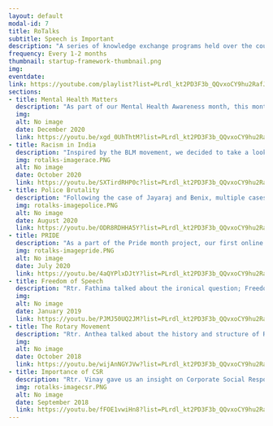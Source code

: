 ```yaml
---
layout: default
modal-id: 7
title: RoTalks
subtitle: Speech is Important
description: "A series of knowledge exchange programs held over the course of the semester open currently only for the members of the club. The talk series touches upon mainly social issues that we are not particularly aware of and attempts to spread awareness among the club members on issues which are important to the society. Initially, the talks series were all conducted in the Virtual Classroom in the CCC and were all recorded with the help of Taskforce NITK. Over the course of the pandemic, it has become our platform for a video content awareness project where the RoTalks team put together video content from speakers and guests."
frequency: Every 1-2 months
thumbnail: startup-framework-thumbnail.png
img: 
eventdate: 
link: https://youtube.com/playlist?list=PLrdl_kt2PD3F3b_QQvxoCY9hu2RafJVzz
sections:
- title: Mental Health Matters
  description: "As part of our Mental Health Awareness month, this month’s RoTalks episode is dedicated to talk about how mental health matters. With the guidance of Mrs. Urmimala Sinha, Clinical Psychologist, detailed content was put together about the important aspects of mental health in day to day life. This Episode was released in 2 parts."
  img: 
  alt: No image
  date: December 2020
  link: https://youtu.be/xgd_0UhThtM?list=PLrdl_kt2PD3F3b_QQvxoCY9hu2RafJVzz
- title: Racism in India
  description: "Inspired by the BLM movement, we decided to take a look at how racism is ingrained in Indian society. The video focuses on the various dynamics and sources of latent form of racial discrimination." 
  img: rotalks-imagerace.PNG
  alt: No image
  date: October 2020
  link: https://youtu.be/SXTirdRHP0c?list=PLrdl_kt2PD3F3b_QQvxoCY9hu2RafJVzz
- title: Police Brutality
  description: "Following the case of Jayaraj and Benix, multiple cases of police brutality began to emerge all across the nation. But very little was talked about the legal aspect about the issue. In this episode, we talked to Adv. Rupraj of Rotaract Club of Howrah Avyanna, who told us about our rights as a citizen once in police custody and measures to take to prevent being abused by the police force." 
  img: rotalks-imagepolice.PNG
  alt: No image
  date: August 2020
  link: https://youtu.be/ODR8RDHHA5Y?list=PLrdl_kt2PD3F3b_QQvxoCY9hu2RafJVzz
- title: PRIDE
  description: "As a part of the Pride month project, our first online episode of RoTalks was about the LGBTQIA+ community. Our speakers were Indians from different parts of the world who identify themself as a member of this community." 
  img: rotalks-imagepride.PNG
  alt: No image
  date: July 2020
  link: https://youtu.be/4aQYPlxDJtY?list=PLrdl_kt2PD3F3b_QQvxoCY9hu2RafJVzz
- title: Freedom of Speech
  description: "Rtr. Fathima talked about the ironical question; Freedom of speech or freedom from speech?" 
  img: 
  alt: No image
  date: January 2019
  link: https://youtu.be/PJMJ50UQ2JM?list=PLrdl_kt2PD3F3b_QQvxoCY9hu2RafJVzz 
- title: The Rotary Movement
  description: "Rtr. Anthea talked about the history and structure of Rotary International, the very foundation of our club." 
  img: 
  alt: No image
  date: October 2018
  link: https://youtu.be/wijAnNGYJVw?list=PLrdl_kt2PD3F3b_QQvxoCY9hu2RafJVzz
- title: Importance of CSR
  description: "Rtr. Vinay gave us an insight on Corporate Social Responsibility, it’s working and importance." 
  img: rotalks-imagecsr.PNG
  alt: No image
  date: September 2018
  link: https://youtu.be/fFOE1vwiHn8?list=PLrdl_kt2PD3F3b_QQvxoCY9hu2RafJVzz
---
```

